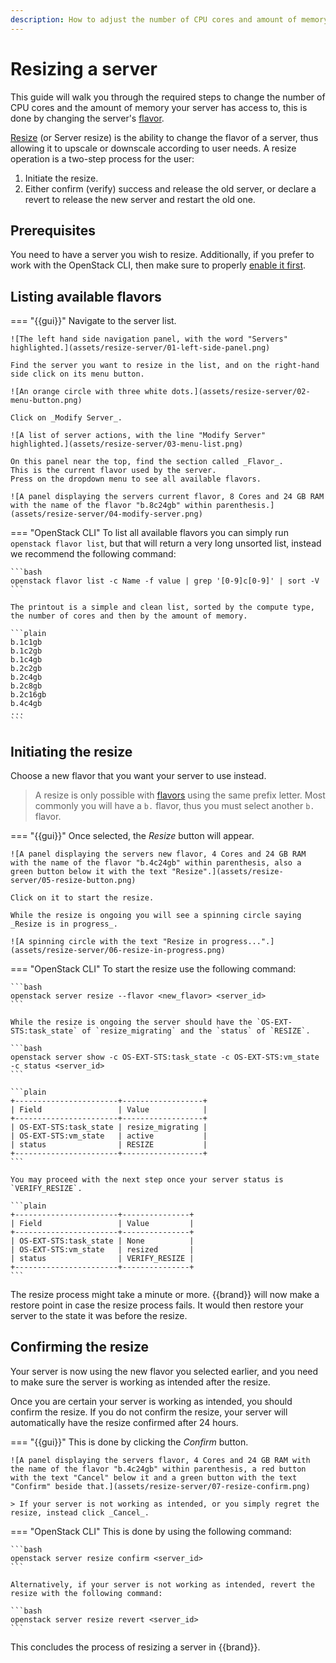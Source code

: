 ```yaml
---
description: How to adjust the number of CPU cores and amount of memory for a virtual server
---
```

# Resizing a server

This guide will walk you through the required steps to change the number of CPU cores and the amount of memory your server has access to, this is done by changing the server's [flavor](../../../reference/flavors/index.md).

[Resize](https://docs.openstack.org/nova/latest/admin/configuration/resize.html) (or Server resize) is the ability to change the flavor of a server, thus allowing it to upscale or downscale according to user needs.
A resize operation is a two-step process for the user:

1. Initiate the resize.
2. Either confirm (verify) success and release the old server, or declare a revert to release the new server and restart the old one.

## Prerequisites

You need to have a server you wish to resize.
Additionally, if you prefer to work with the OpenStack CLI, then make sure to properly [enable it first](../../getting-started/enable-openstack-cli.md).

## Listing available flavors

=== "{{gui}}"
    Navigate to the server list.

    ![The left hand side navigation panel, with the word "Servers" highlighted.](assets/resize-server/01-left-side-panel.png)

    Find the server you want to resize in the list, and on the right-hand side click on its menu button.

    ![An orange circle with three white dots.](assets/resize-server/02-menu-button.png)

    Click on _Modify Server_.

    ![A list of server actions, with the line "Modify Server" highlighted.](assets/resize-server/03-menu-list.png)

    On this panel near the top, find the section called _Flavor_.
    This is the current flavor used by the server.
    Press on the dropdown menu to see all available flavors.

    ![A panel displaying the servers current flavor, 8 Cores and 24 GB RAM with the name of the flavor "b.8c24gb" within parenthesis.](assets/resize-server/04-modify-server.png)
=== "OpenStack CLI"
    To list all available flavors you can simply run `openstack flavor list`, but that will return a very long unsorted list, instead we recommend the following command:

    ```bash
    openstack flavor list -c Name -f value | grep '[0-9]c[0-9]' | sort -V
    ```

    The printout is a simple and clean list, sorted by the compute type, the number of cores and then by the amount of memory.

    ```plain
    b.1c1gb
    b.1c2gb
    b.1c4gb
    b.2c2gb
    b.2c4gb
    b.2c8gb
    b.2c16gb
    b.4c4gb
    ...
    ```

## Initiating the resize

Choose a new flavor that you want your server to use instead.

> A resize is only possible with [flavors](../../../reference/flavors/index.md) using the same prefix letter. Most commonly you will have a `b.` flavor, thus you must select another `b.` flavor.

=== "{{gui}}"
    Once selected, the _Resize_ button will appear.

    ![A panel displaying the servers new flavor, 4 Cores and 24 GB RAM with the name of the flavor "b.4c24gb" within parenthesis, also a green button below it with the text "Resize".](assets/resize-server/05-resize-button.png)

    Click on it to start the resize.

    While the resize is ongoing you will see a spinning circle saying _Resize is in progress_.

    ![A spinning circle with the text "Resize in progress...".](assets/resize-server/06-resize-in-progress.png)
=== "OpenStack CLI"
    To start the resize use the following command:

    ```bash
    openstack server resize --flavor <new_flavor> <server_id>
    ```

    While the resize is ongoing the server should have the `OS-EXT-STS:task_state` of `resize_migrating` and the `status` of `RESIZE`.

    ```bash
    openstack server show -c OS-EXT-STS:task_state -c OS-EXT-STS:vm_state -c status <server_id>
    ```

    ```plain
    +-----------------------+------------------+
    | Field                 | Value            |
    +-----------------------+------------------+
    | OS-EXT-STS:task_state | resize_migrating |
    | OS-EXT-STS:vm_state   | active           |
    | status                | RESIZE           |
    +-----------------------+------------------+
    ```

    You may proceed with the next step once your server status is `VERIFY_RESIZE`.

    ```plain
    +-----------------------+---------------+
    | Field                 | Value         |
    +-----------------------+---------------+
    | OS-EXT-STS:task_state | None          |
    | OS-EXT-STS:vm_state   | resized       |
    | status                | VERIFY_RESIZE |
    +-----------------------+---------------+
    ```

The resize process might take a minute or more.
{{brand}} will now make a restore point in case the resize process fails.
It would then restore your server to the state it was before the resize.

## Confirming the resize

Your server is now using the new flavor you selected earlier, and you need to make sure the server is working as intended after the resize.

Once you are certain your server is working as intended, you should confirm the resize.
If you do not confirm the resize, your server will automatically have the resize confirmed after 24 hours.

=== "{{gui}}"
    This is done by clicking the _Confirm_ button.

    ![A panel displaying the servers flavor, 4 Cores and 24 GB RAM with the name of the flavor "b.4c24gb" within parenthesis, a red button with the text "Cancel" below it and a green button with the text "Confirm" beside that.](assets/resize-server/07-resize-confirm.png)

    > If your server is not working as intended, or you simply regret the resize, instead click _Cancel_.
=== "OpenStack CLI"
    This is done by using the following command:

    ```bash
    openstack server resize confirm <server_id>
    ```

    Alternatively, if your server is not working as intended, revert the resize with the following command:

    ```bash
    openstack server resize revert <server_id>
    ```

This concludes the process of resizing a server in {{brand}}.
